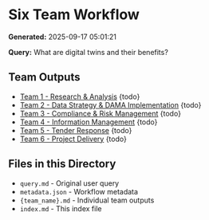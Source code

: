 # Six Team Workflow

**Generated:** 2025-09-17 05:01:21

**Query:** What are digital twins and their benefits?

## Team Outputs

- [Team 1 - Research & Analysis](./team_1_-_research_and_analysis.md) {todo}
- [Team 2 - Data Strategy & DAMA Implementation](./team_2_-_data_strategy_and_dama_implementation.md) {todo}
- [Team 3 - Compliance & Risk Management](./team_3_-_compliance_and_risk_management.md) {todo}
- [Team 4 - Information Management](./team_4_-_information_management.md) {todo}
- [Team 5 - Tender Response](./team_5_-_tender_response.md) {todo}
- [Team 6 - Project Delivery](./team_6_-_project_delivery.md) {todo}

## Files in this Directory

- `query.md` - Original user query
- `metadata.json` - Workflow metadata
- `{team_name}.md` - Individual team outputs
- `index.md` - This index file
